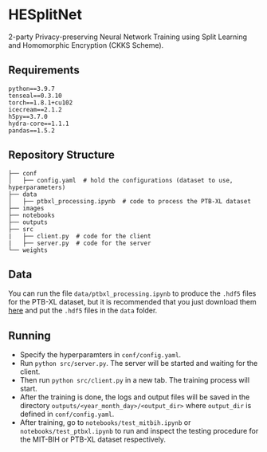 # HESplitNet
2-party Privacy-preserving Neural Network Training using Split Learning and Homomorphic Encryption (CKKS Scheme).

## Requirements
`python==3.9.7`  
`tenseal==0.3.10`  
`torch==1.8.1+cu102`  
`icecream==2.1.2`  
`h5py==3.7.0`  
`hydra-core==1.1.1`  
`pandas==1.5.2`  

<!-- ## Protocol
![protocol](./images/protocol.png) -->

## Repository Structure
```
├── conf              
│   ├── config.yaml  # hold the configurations (dataset to use, hyperparameters)
├── data  
│   ├── ptbxl_processing.ipynb  # code to process the PTB-XL dataset
├── images 
├── notebooks 
├── outputs
├── src  
|   ├── client.py  # code for the client
|   ├── server.py  # code for the server
└── weights
 ```
## Data
You can run the file `data/ptbxl_processing.ipynb` to produce the `.hdf5` files for the PTB-XL dataset, but it is recommended that you just download them [here](https://zenodo.org/record/7006692) and put the `.hdf5` files in the `data` folder.

## Running
- Specify the hyperparamters in `conf/config.yaml`.  
- Run `python src/server.py`. The server will be started and waiting for the client.  
- Then run `python src/client.py` in a new tab. The training process will start.  
- After the training is done, the logs and output files will be saved in the directory `outputs/<year_month_day>/<output_dir>` where `output_dir` is defined in `conf/config.yaml`.
- After training, go to `notebooks/test_mitbih.ipynb` or `notebooks/test_ptbxl.ipynb` to run and inspect the testing procedure for the MIT-BIH or PTB-XL dataset respectively.